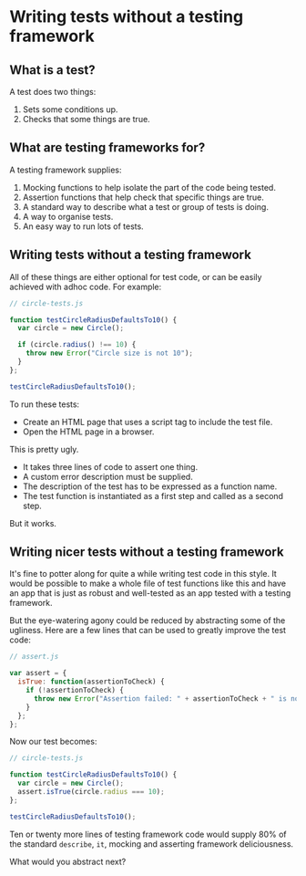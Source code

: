 # Writing tests without a testing framework

## What is a test?

A test does two things:

1. Sets some conditions up.
2. Checks that some things are true.

## What are testing frameworks for?

A testing framework supplies:

1. Mocking functions to help isolate the part of the code being tested.
2. Assertion functions that help check that specific things are true.
3. A standard way to describe what a test or group of tests is doing.
4. A way to organise tests.
5. An easy way to run lots of tests.

## Writing tests without a testing framework

All of these things are either optional for test code, or can be easily achieved with adhoc code.  For example:

```js
// circle-tests.js

function testCircleRadiusDefaultsTo10() {
  var circle = new Circle();

  if (circle.radius() !== 10) {
    throw new Error("Circle size is not 10");
  }
};

testCircleRadiusDefaultsTo10();
```

To run these tests:

* Create an HTML page that uses a script tag to include the test file.
* Open the HTML page in a browser.

This is pretty ugly.

* It takes three lines of code to assert one thing.
* A custom error description must be supplied.
* The description of the test has to be expressed as a function name.
* The test function is instantiated as a first step and called as a second step.

But it works.

## Writing nicer tests without a testing framework

It's fine to potter along for quite a while writing test code in this style.  It would be possible to make a whole file of test functions like this and have an app that is just as robust and well-tested as an app tested with a testing framework.

But the eye-watering agony could be reduced by abstracting some of the ugliness.  Here are a few lines that can be used to greatly improve the test code:

```js
// assert.js

var assert = {
  isTrue: function(assertionToCheck) {
    if (!assertionToCheck) {
      throw new Error("Assertion failed: " + assertionToCheck + " is not truthy");
    }
  };
};
```

Now our test becomes:

```js
// circle-tests.js

function testCircleRadiusDefaultsTo10() {
  var circle = new Circle();
  assert.isTrue(circle.radius === 10);
};

testCircleRadiusDefaultsTo10();
```

Ten or twenty more lines of testing framework code would supply 80% of the standard `describe`, `it`, mocking and asserting framework deliciousness.

What would you abstract next?
